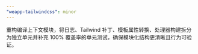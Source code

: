 ```yaml
---
"weapp-tailwindcss": minor
---
```


重构编译上下文模块，将日志、Tailwind 补丁、模板属性转换、处理器构建拆分为独立单元并补充 100% 覆盖率的单元测试，确保模块化结构更清晰且行为可验证。
